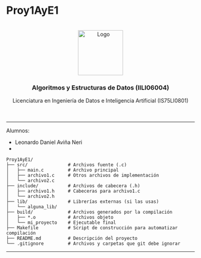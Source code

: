 # Proy1AyE1
<!--
![version](https://img.shields.io/badge/version-1.0.0-blue)](https://github.com/ldan-dev/Proy1AyE1)
[![GitHub commit activity (branch)](https://img.shields.io/github/commit-activity/w/ibarram/AyE)](https://github.com/ldan-dev/Proy1AyE1)
[![GitHub discussions](https://img.shields.io/github/discussions/ibarram/AyE)](https://github.com/ldan-dev/Proy1AyE1/discussions)
[![GitHub issues](https://img.shields.io/github/issues/ibarram/AyE)](https://github.com/ldan-dev/Proy1AyE1/issues)
 ![Gitter](https://img.shields.io/gitter/room/ibarram/AyE) 
 [![License: MIT](https://img.shields.io/badge/License-MIT-yellow.svg)](https://opensource.org/licenses/MIT) -->

<br />
<div align="center">
<!--   <a href="https://github.com/ibarram/AyE"> -->
    <img src="https://private-user-images.githubusercontent.com/183327157/478050307-19d47f04-ba88-4e29-8737-3a8e8f39a6cd.png?jwt=eyJ0eXAiOiJKV1QiLCJhbGciOiJIUzI1NiJ9.eyJpc3MiOiJnaXRodWIuY29tIiwiYXVkIjoicmF3LmdpdGh1YnVzZXJjb250ZW50LmNvbSIsImtleSI6ImtleTUiLCJleHAiOjE3NTUyNzcxMzIsIm5iZiI6MTc1NTI3NjgzMiwicGF0aCI6Ii8xODMzMjcxNTcvNDc4MDUwMzA3LTE5ZDQ3ZjA0LWJhODgtNGUyOS04NzM3LTNhOGU4ZjM5YTZjZC5wbmc_WC1BbXotQWxnb3JpdGhtPUFXUzQtSE1BQy1TSEEyNTYmWC1BbXotQ3JlZGVudGlhbD1BS0lBVkNPRFlMU0E1M1BRSzRaQSUyRjIwMjUwODE1JTJGdXMtZWFzdC0xJTJGczMlMkZhd3M0X3JlcXVlc3QmWC1BbXotRGF0ZT0yMDI1MDgxNVQxNjUzNTJaJlgtQW16LUV4cGlyZXM9MzAwJlgtQW16LVNpZ25hdHVyZT00ZmVmNzhiYjRkYmZkYzE3ODYzNmZiNDlmMjlhYTMxZmEwYTQyZWYzOTZmNzkyNmE4MTA1NWM1MWIxYzA2M2NlJlgtQW16LVNpZ25lZEhlYWRlcnM9aG9zdCJ9.g_oREB4T6IMM1j9rTNrDJlASTYhkru-pibPjCQnvEhY" alt="Logo" width="120" height="120">
  
  <!-- </a> -->

  <h3 align="center">Algoritmos y Estructuras de Datos (IILI06004)</h3>

  <p align="center">
    Licenciatura en Ingeniería de Datos e Inteligencia Artificial (IS75LI0801)
    <br />
   <!-- <a href="https://github.com/ibarram/AyE"><strong>Explorar la documentación »</strong></a>
    -->
    <br />
    <br />

  </p>
</div>

--- 

Alumnos:
- Leonardo Daniel Aviña Neri
- 

````
Proy1AyE1/
├── src/               # Archivos fuente (.c)
│   ├── main.c         # Archivo principal
│   ├── archivo1.c     # Otros archivos de implementación
│   └── archivo2.c
├── include/           # Archivos de cabecera (.h)
│   ├── archivo1.h     # Cabeceras para archivo1.c
│   └── archivo2.h
├── lib/               # Librerías externas (si las usas)
│   └── alguna_lib/
├── build/             # Archivos generados por la compilación
│   ├── *.o            # Archivos objeto
│   └── mi_proyecto    # Ejecutable final
├── Makefile           # Script de construcción para automatizar compilación
├── README.md          # Descripción del proyecto
└── .gitignore         # Archivos y carpetas que git debe ignorar
````

---
